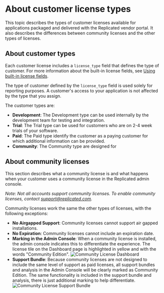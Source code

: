 # About customer license types

This topic describes the types of customer licenses available for applications packaged and delivered with the Replicated vendor portal. It also describes the differences between community licenses and the other types of licenses.

## About customer types

Each customer license includes a `license_type` field that defines the type of customer. For more information about the built-in license fields, see [Using built-in license fields](licenses-using-builtin-fields).

The type of customer defined by the `license_type` field is used solely for reporting purposes. A customer's access to your application is not affected by the type that you assign.

The customer types are:

* **Development**: The Development type can be used internally by the development team for testing and integration.
* **Trial**: The Trial type can be used for customers who are on 2-4 week trials of your software.
* **Paid**: The Paid type identify the customer as a paying customer for which additional information can be provided.
* **Community**: The Community type are designed for 

## About community licenses

This section describes what a community license is and what happens when your customer uses a community license in the Replicated admin console.

*Note: Not all accounts support community licenses. To enable community licenses, contact [support@replicated.com](mailto:support@replicated.com).*

Community licenses work the same the other types of licenses, with the following exceptions:

* **No Airgapped Support**: Community licenses cannot support air gapped installations.
* **No Expiration**: Community licenses cannot include an expiration date.
* **Marking in the Admin Console**: When a community license is installed, the admin console indicates this to differentiate the experience.
The license tile on the Dashboard page is highlighted in yellow and with the words "Community Edition".
   ![Community License Dashboard](/images/community-license-dashboard.png)
* **Support Bundle**: Because community licenses are not designed to include the same level of support as paid licenses, all support bundles and analysis in the Admin Console will be clearly marked as Community Edition.
The same functionality is included in the support bundle and analysis, there is just additional marking to help differentiate.
   ![Community License Support Bundle](/images/community-license-bundle.png)
